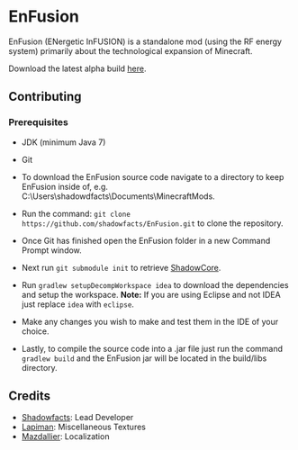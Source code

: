 # EnFusion
EnFusion (ENergetic InFUSION) is a standalone mod (using the RF energy system) primarily about the technological expansion of Minecraft.

Download the latest alpha build [here](https://drone.io/github.com/shadowfacts/EnFusion/files).

## Contributing
### Prerequisites
- JDK (minimum Java 7)
- Git

- To download the EnFusion source code navigate to a directory to keep EnFusion inside of, e.g. C:\Users\shadowdfacts\Documents\MinecraftMods.
- Run the command: `git clone https://github.com/shadowfacts/EnFusion.git` to clone the repository.
- Once Git has finished open the EnFusion folder in a new Command Prompt window.
- Next run `git submodule init` to retrieve [ShadowCore](https://github.com/shadowfacts/shadowcore).
- Run `gradlew setupDecompWorkspace idea` to download the dependencies and setup the workspace. **Note:** If you are using Eclipse and not IDEA just replace `idea` with `eclipse`.
- Make any changes you wish to make and test them in the IDE of your choice.
- Lastly, to compile the source code into a .jar file just run the command `gradlew build` and the EnFusion jar will be located in the build/libs directory.



## Credits
- [Shadowfacts](https://github.com/shadowfacts): Lead Developer
- [Lapiman](https://github.com/lapiman): Miscellaneous Textures
- [Mazdallier](https://github.com/mazdallier): Localization
